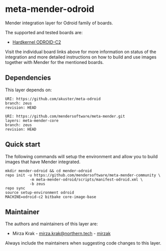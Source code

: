 # meta-mender-odroid

Mender integration layer for Odroid family of boards.

The supported and tested boards are:

- [Hardkernel ODROID-C2](https://hub.mender.io/t/hardkernel-odroid-c2/478)

Visit the individual board links above for more information on status of the
integration and more detailed instructions on how to build and use images
together with Mender for the mentioned boards.

## Dependencies

This layer depends on:

```
URI: https://github.com/akuster/meta-odroid
branch: zeus
revision: HEAD
```

```
URI: https://github.com/mendersoftware/meta-mender.git
layers: meta-mender-core
branch: zeus
revision: HEAD
```

## Quick start

The following commands will setup the environment and allow you to build images
that have Mender integrated.


```
mkdir mender-odroid && cd mender-odroid
repo init -u https://github.com/mendersoftware/meta-mender-community \
           -m meta-mender-odroid/scripts/manifest-odroid.xml \
           -b zeus
repo sync
source setup-environment odroid
MACHINE=odroid-c2 bitbake core-image-base
```


## Maintainer

The authors and maintainers of this layer are:

- Mirza Krak - <mirza.krak@northern.tech> - [mirzak](https://github.com/mirzak)

Always include the maintainers when suggesting code changes to this layer.
